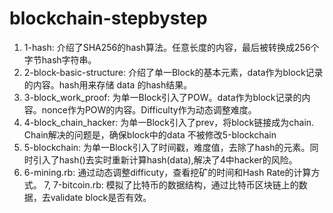 # blockchain-stepbystep
1. 1-hash: 介绍了SHA256的hash算法。任意长度的内容，最后被转换成256个字节hash字符串。
2. 2-block-basic-structure: 介绍了单一Block的基本元素，data作为block记录的内容。hash用来存储 data 的hash结果。
3. 3-block_work_proof: 为单一Block引入了POW。data作为block记录的内容。nonce作为POW的内容。Difficulty作为动态调整难度。
4. 4-block_chain_hacker: 为单一Block引入了prev，将block链接成为chain. Chain解决的问题是，确保block中的data 不被修改5-blockchain             
5. 5-blockchain: 为单一Block引入了时间戳，难度值，去除了hash的元素。同时引入了hash()去实时重新计算hash(data),解决了4中hacker的风险。
6. 6-mining.rb: 通过动态调整difficuty，查看挖矿的时间和Hash Rate的计算方式。
7, 7-bitcoin.rb: 模拟了比特币的数据结构，通过比特币区块链上的数据，去validate block是否有效。
